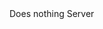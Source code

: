 <function name="Check" parent="systimer" type="libraryfunc">
	<description>
		Does nothing
		<deprecated></deprecated>
	</description>
	<realm>Server</realm>
</function>